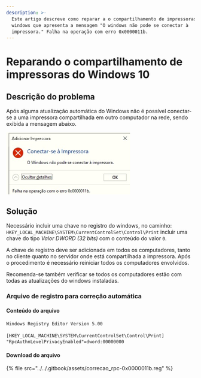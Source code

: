 ```yaml
---
description: >-
  Este artigo descreve como reparar a o compartilhamento de impressoras no
  windows que apresenta a mensagem "O windows não pode se conectar à
  impressora." Falha na operação com erro 0x0000011b.
---
```


# Reparando o compartilhamento de impressoras do Windows 10

## Descrição do problema

Após alguma atualização automática do Windows não é possível conectar-se a uma impressora compartilhada em outro computador na rede, sendo exibida a mensagem abaixo.

![O Windows não pode se conectar à impressora. Falha na operação com erro 0x0000011b.](../../.gitbook/assets/0x0000011b.jpeg)

## Solução

Necessário incluir uma chave no registro do windows, no caminho: `HKEY_LOCAL_MACHINE\SYSTEM\CurrentControlSet\Control\Print` incluir uma chave do tipo _Valor DWORD (32 bits)_ com o conteúdo do valor `0`.

A chave de registro deve ser adicionada em todos os computadores, tanto no cliente quanto no servidor onde está compartilhada a impressora. Após o procedimento é necessário reiniciar todos os computadores envolvidos.

Recomenda-se também verificar se todos os computadores estão com todas as atualizações do windows instaladas.

### Arquivo de registro para correção automática

#### Conteúdo do arquivo

```
Windows Registry Editor Version 5.00

[HKEY_LOCAL_MACHINE\SYSTEM\CurrentControlSet\Control\Print]
"RpcAuthnLevelPrivacyEnabled"=dword:00000000
```

#### Download do arquivo

{% file src="../../.gitbook/assets/correcao_rpc-0x0000011b.reg" %}
